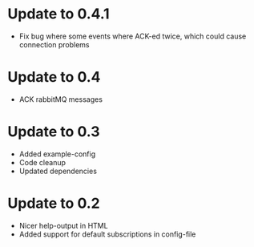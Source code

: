 
# Update to 0.4.1
 * Fix bug where some events where ACK-ed twice, which could cause connection problems

# Update to 0.4
 * ACK rabbitMQ messages

# Update to 0.3
 * Added example-config
 * Code cleanup
 * Updated dependencies

# Update to 0.2
 * Nicer help-output in HTML
 * Added support for default subscriptions in config-file 

